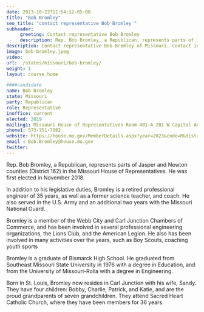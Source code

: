```yaml
---
date: 2023-10-22T11:54:12-05:00
title: "Bob Bromley"
seo_title: "contact representative Bob Bromley "
subheader:
     greeting: Contact representative Bob Bromley
     description: Rep. Bob Bromley, a Republican, represents parts of Jasper and Newton counties (District 162) in the Missouri House of Representatives. He was first elected in November 2018.
description: Contact representative Bob Bromley of Missouri. Contact information for Bob Bromley includes email address, phone number, and mailing address.
image: bob-bromley.jpeg
video:
url:  /states/missouri/bob-bromley/
weight: 1
layout: course_home

####candidate
name: Bob Bromley
state: Missouri
party: Republican
role: Representative
inoffice: current
elected: 2019
mailing1: Missouri House of Representatives Room 401-A 201 W Capitol Ave Jefferson City, MO 65101
phone1: 573-751-7082
website: https://house.mo.gov/MemberDetails.aspx?year=2023&code=R&district=162/
email : Bob.Bromley@house.mo.gov
twitter:
---
```


Rep. Bob Bromley, a Republican, represents parts of Jasper and Newton counties (District 162) in the Missouri House of Representatives. He was first elected in November 2018.

In addition to his legislative duties, Bromley is a retired professional engineer of 35 years, as well as a former science teacher, and coach. He also served in the U.S. Army and an additional two years with the Missouri National Guard.

Bromley is a member of the Webb City and Carl Junction Chambers of Commerce, and has been involved in several professional engineering organizations, the Lions Club, and the American Legion. He also has been involved in many activities over the years, such as Boy Scouts, coaching youth sports

Bromley is a graduate of Bismarck High School. He graduated from Southeast Missouri State University in 1976 with a degree in Education, and from the University of Missouri-Rolla with a degree in Engineering.

Born in St. Louis, Bromley now resides in Carl Junction with his wife, Sandy. They have four children: Bobby, Charlie, Patrick, and Katie, and are the proud grandparents of seven grandchildren. They attend Sacred Heart Catholic Church, where they have been members for 36 years.

